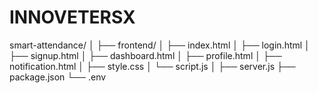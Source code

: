 # INNOVETERSX

smart-attendance/
│
├── frontend/
│   ├── index.html
│   ├── login.html
│   ├── signup.html
│   ├── dashboard.html
│   ├── profile.html
│   ├── notification.html
│   ├── style.css
│   └── script.js
│
├── server.js
├── package.json
└── .env
